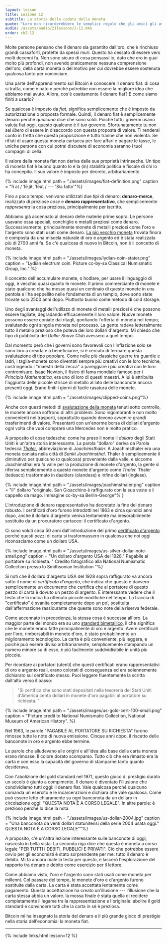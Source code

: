 ```yaml
---
layout: lesson
title: Lezione 12
subtitle: La storia della caduta della moneta
quote: "Loro non ricorderebbero le semplici regole che gli amici gli avevano insegnato, come che, se entri nel fuoco, ti brucerà, e che, se tagli il dito molto profondamente con un coltello, generalmente sanguina, e lei non aveva mai dimenticato che, se bevi una bottiglia contrassegnata con \"veleno\", è quasi certo che ti farà male, prima o poi. "
audio: /assets/audio/21lessons/2-12.m4a
order: ch2-12
---
```


Molte persone pensano che il denaro sia garantito dall'oro, che è rinchiuso
grandi cassaforti, protette da spessi muri. Questo ha cessato di essere 
vero molti decenni fa. Non sono sicuro di cosa pensassi io, dato che ero in guai molto 
più profondi, non avendo praticamente nessuna comprensione dell'oro, della carta moneta o 
del motivo per cui dovrebbe essere sostenuta qualcosa tanto per cominciare.

Una parte dell'apprendimento sul Bitcoin è conoscere il denaro fiat: di cosa si tratta, 
come è nato e perché potrebbe non essere la migliore idea che abbiamo mai avuto. 
Allora, cos'è esattamente il denaro fiat? E come siamo finiti a usarlo?

Se qualcosa è imposto da *fiat*, significa semplicemente che è imposto da
autorizzazione o proposta formale. Quindi, il denaro fiat è semplicemente denaro
perché *qualcuno* dice che sono soldi. Poiché tutti i governi usano valuta fiat 
oggi, questo qualcuno è il *tuo* governo. Sfortunatamente tu
non sei *libero* di essere in disaccordo con questa proposta di valore. 
Ti renderai conto in fretta che questa proposizione è tutto tranne che non 
violenta. Se rifiuti di usare questa moneta cartacea per fare affari e pagare 
le tasse, le uniche persone con cui potrai discutere di economia saranno i tuoi 
compagni di cella.

Il valore della moneta fiat non deriva dalle sue proprietà intrinseche. 
Un tipo di moneta fiat è buono quanto lo è la (in) stabilità politica e fiscale 
di chi lo ha concepito.
Il suo valore è imposto per decreto, arbitrariamente.

{% include image.html path = "./assets/images/fiat-definition.png" caption = "fi at / ˈfēˌät, ˈfēət / --- 'Sia fatto'"%}

Fino a poco tempo, venivano utilizzati due tipi di denaro: **denaro-merce**, realizzato
di preziose *cose* e **denaro rappresentativo**, che semplicemente
*rappresenta* la cosa preziosa, principalmente per iscritto.

Abbiamo già accennato al denaro delle materie prime sopra. Le persone usavano ossa speciali,
conchiglie e metalli preziosi come denaro. Successivamente, principalmente monete
di metalli preziosi come l'oro e l'argento sono stati usati come denaro. [La più vecchio
moneta][oldest coin]  trovata finora è composta da una miscela naturale di oro e argento ed è stata realizzata
più di 2700 anni fa. Se c'è qualcosa di nuovo in Bitcoin, non è il concetto di moneta.

{% include image.html path = "./assets/images/lydian-coin-stater.png" caption = "Lydian electrum coin. Picture cc-by-sa Classical Numismatic Group, Inc." %}

Il concetto dell'accumulare monete, o hodlare, per usare il linguaggio di oggi, è
vecchio quasi quanto le monete. Il primo commerciante di monete è stato qualcuno 
che ha messo quasi un centinaio di queste monete in una pentola e l'ha seppellito nelle
fondamenta di un tempio, dove sono state trovate solo 2500 anni dopo. Piuttosto buono come 
metodo di cold storage.

Uno degli svantaggi dell'utilizzo di monete di metalli preziosi è che possono essere
tagliate, degradando efficacemente il loro valore. Nuove monete possono essere
coniate dai ritagli, gonfiando l'offerta di moneta nel tempo,
svalutando ogni singola moneta nel processo. La gente radeva letteralmente
tutto il metallo prezioso che poteva dei loro dollari d'argento.
Mi chiedo che tipo di pubblicità del *Dollar Shave Club* avessero a quel tempo.

Dal momento però che i governi sono favorevoli con l'inflazione solo se sono loro
a crearla e a beneficiarne, si è cercato di fermare questa svalutazione di tipo popolare. 
Come nelle più classiche guerre tra guardie e ladri, i taglia-monete sono diventati 
sempre più creativi con le loro tecniche, costringendo i "maestri della zecca" 
a pareggiare i più creativi con le loro contromisure. Isaac Newton, il
fisico di fama mondiale famoso per i *Principia Mathematica*, era uno di loro
di questi maestri. A lui è attribuita l'aggiunta delle piccole strisce di metallo al
lato delle banconote ancora presenti oggi. Erano finiti i giorni di facile
rasatura delle monete.

{% include image.html path = "./assets/images/clipped-coins.png"%}

Anche con questi metodi di [svalutazione della moneta][coin debasement] tenuti sotto 
controllo, le monete ancora soffrono di altri problemi. Sono ingombranti e non 
molto convenienti nei trasporti, soprattutto quando devono avvenire grandi trasferimenti 
di valore. Presentarti con un'enorme borsa di dollari d'argento ogni volta che vuoi comprare
una Mercedes non è molto pratico.

A proposito di cose tedesche: come ha preso il nome il *dollaro* degli Stati Uniti
è un'altra storia interessante. La parola "dollaro" deriva da
Parola tedesca *[Thaler]*, abbreviazione di *Joachimsthaler.* A Joachimsthaler
era una moneta coniata nella città di *Sankt Joachimsthal*. Thaler è semplicemente
il diminutivo per qualcuno (o qualcosa) proveniente dalla valle, e
siccome Joachimsthal era *la* valle per la produzione di monete d'argento, la gente
si riferiva semplicemente a queste monete d'argento come *Thaler.* Thaler (tedesco)
trasformato in daalders (olandese) e infine dollari (inglese).

{% include image.html path = "./assets/images/joachimsthaler.png" caption = "Il" dollaro "originale. San Gioacchino è raffigurato con la sua veste e il cappello da mago. Immagine cc-by-sa Berlin-George"% }

L'introduzione di denaro rappresentativo ha decretato la fine del denaro
robusto. I certificati d'oro furono introdotti nel 1863 e circa quindici
anni dopo, anche il dollaro d'argento veniva lentamente ma inesorabilmente sostituito
da un procuratore cartaceo: il certificato d'argento.

Ci sono voluti circa 50 anni dall'introduzione del primo 
[certificato d'argento][silver certificates] perché
questi pezzi di carta si trasformassero in qualcosa che noi
oggi riconosciamo come un dollaro USA.

{% include image.html path = "./assets/images/us-silver-dollar-note-small.png" 
caption = "Un dollaro d'argento USA del 1928." Pagabile al portatore su richiesta. 
" Credito fotografico alla National Numismatic Collection presso lo Smithsonian Institution "%}

Si noti che il dollaro d'argento USA del 1928 sopra raffigurato va ancora sotto il nome di
*certificato d'argento*, che indica che questo è davvero semplicemente un documento
che certifica che al portatore di questo pezzo di carta è dovuto un pezzo di
argento. È interessante vedere che il testo che lo indica ha ottenuto
piccole modifiche nel tempo. La traccia di "certificato" è svanita completamente dopo
un po', sostituita dall'affermazione rassicurante che queste sono
note della riserva federale.

Come accennato in precedenza, la stessa cosa è successa all'oro. 
La maggior parte del mondo era su uno [standard bimetallico][bimetallic standard], 
il che significa che le monete erano fatte principalmente di
oro e argento. Avere certificati per l'oro, rimborsabili in monete d'oro,
è stato probabilmente un miglioramento tecnologico. La carta è più conveniente,
più leggera, e poiché può essere diviso arbitrariamente, semplicemente stampando un
numero minore su di esso, è più facilmente suddividisibile in unità più piccole.

Per ricordare ai portatori (utenti) che questi certificati erano
rappresentativi di oro e argento reali, erano colorati di conseguenza
ed era solennemente dichiarato sul certificato stesso. Puoi leggere fluentemente
la scritta dall'alto verso il basso:

> "Si certifica che sono stati depositati nella tesoreria del
> Stati Uniti d'America cento dollari in monete d'oro pagabili al
> portatore su richiesta. "

{% include image.html path = "./assets/images/us-gold-cert-100-small.png" caption = "Picture credit to National Numismatic Collection, National Museum of American History". %}

Nel 1963, le parole "PAGABILE AL PORTATORE SU RICHIESTA" furono rimosse
tutte le note di nuova emissione. Cinque anni dopo, il riscatto delle banconote
in oro e argento ebbe termine.

Le parole che alludevano alle origini e all'idea alla base della carta moneta erano
rimosse. Il colore dorato scomparso. Tutto ciò che era rimasto era la carta
e con esso la capacità del governo di stamparne tanto quanto desiderava.

Con l'abolizione del gold standard nel 1971, questo gioco di prestigio durato 
un secolo è giunto a compimento. Il denaro è diventato l'illusione che 
condividiamo tutti oggi: il denaro fiat. Vale qualcosa perché qualcuno comanda
un esercito e le incarcerazioni e dichiara che vale qualcosa. Come può essere
letto chiaramente su ogni banconota da un dollaro in circolazione oggi: "QUESTA NOTA È
A CORSO LEGALE". In altre parole: è prezioso perché lo dice la nota.

{% include image.html path = "./assets/images/us-dollar-2004.jpg" caption = "Una banconota da venti dollari statunitensi della serie 2004 usata oggi." QUESTA NOTA È A CORSO LEGALE""%}

A proposito, c'è un'altra lezione interessante sulle banconote di oggi,
nascosto in bella vista. La seconda riga dice che questa è moneta a corso legale
"PER TUTTI I DEBITI, PUBBLICI E PRIVATI". Ciò che potrebbe essere ovvio per gli economisti
è stato sorprendente per me: tutto il denaro è debito. Mi fa ancora male la testa
per questo, e lascerò l'esplorazione del rapporto tra denaro
e debito come esercizio per il lettore.

Come abbiamo visto, l'oro e l'argento sono stati usati come moneta per millenni. Col passare del
tempo, le monete d'oro e d'argento furono sostituite dalla carta. La carta
è stata accettata lentamente come pagamento. Questa accettazione ha creato un'illusione 
--- l'illusione che la carta stessa abbia un valore. la mossa finale 
è stata quella di recidere completamente il legame tra la rappresentazione e l'originale: 
abolire il gold standard e convincere tutti che la carta in sé è preziosa.

Bitcoin mi ha insegnato la storia del denaro e il più grande gioco di prestigio
nella storia dell'economia: la moneta fiat.

---


{% include links.html lesson=12 %}

[oldest coin]: https://www.britishmuseum.org/explore/themes/money/the_origins_of_coinage.aspx
[coin debasement]: https://en.wikipedia.org/wiki/Methods_of_coin_debasement
[Thaler]: https://en.wikipedia.org/wiki/Thaler
[Berlin-George]: https://en.wikipedia.org/wiki/File:Bohemia,_Joachimsthaler_1525_Electrotype_Copy._VF._Obverse..jpg
[silver certificates]: https://en.wikipedia.org/wiki/Silver_certificate_%28United_States%29
[bimetallic standard]: https://en.wikipedia.org/wiki/Bimetallism
[Shelling Out: The Origins of Money]: https://nakamotoinstitute.org/shelling-out/

<!-- Wikipedia -->
[alice]: https://en.wikipedia.org/wiki/Alice%27s_Adventures_in_Wonderland
[carroll]: https://en.wikipedia.org/wiki/Lewis_Carroll
